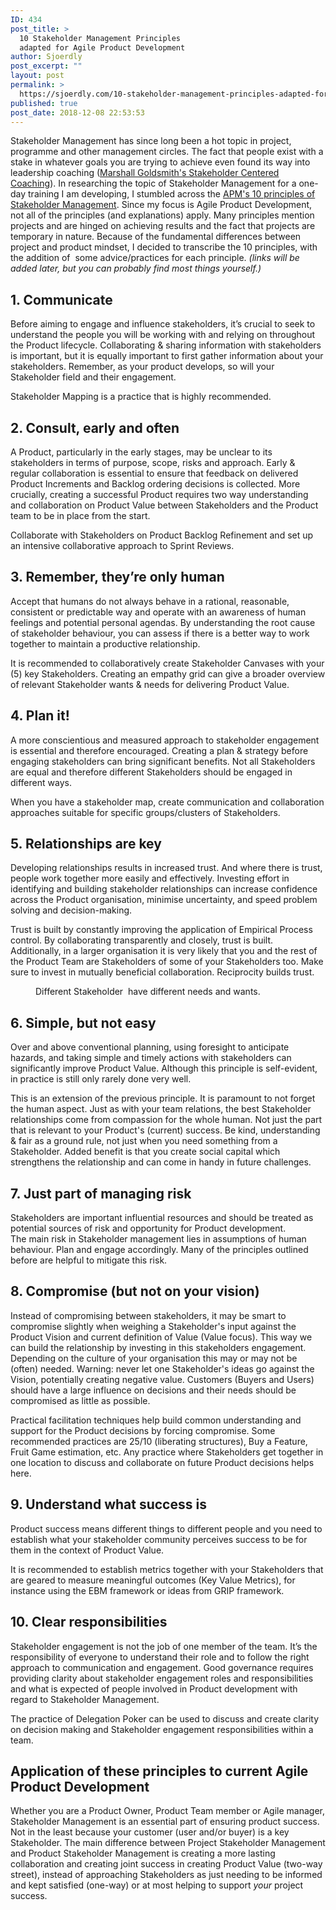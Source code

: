 ```yaml
---
ID: 434
post_title: >
  10 Stakeholder Management Principles
  adapted for Agile Product Development
author: Sjoerdly
post_excerpt: ""
layout: post
permalink: >
  https://sjoerdly.com/10-stakeholder-management-principles-adapted-for-agile-product-development/
published: true
post_date: 2018-12-08 22:53:53
---
```

<!-- wp:paragraph -->
<p>Stakeholder Management has since long been a hot topic in project, programme and other management circles. The fact that people exist with a stake in whatever goals you are trying to achieve even found its way into leadership coaching (<a href="https://sccoaching.com/">Marshall Goldsmith's Stakeholder Centered Coaching</a>). In researching the topic of Stakeholder Management for a one-day training I am developing, I stumbled across the <a href="https://www.apm.org.uk/resources/find-a-resource/stakeholder-engagement/key-principles/">APM's 10 principles of Stakeholder Management</a>. Since my focus is Agile Product Development, not all of the principles (and explanations) apply. Many principles mention projects and are hinged on achieving results and the fact that projects are temporary in nature. Because of the fundamental differences between project and product mindset, I decided to transcribe the 10 principles, with the addition of  some advice/practices for each principle. <em>(links will be added later, but you can probably find most things yourself.)</em><br></p>
<!-- /wp:paragraph -->

<!-- wp:heading -->
<h2>1. Communicate<br></h2>
<!-- /wp:heading -->

<!-- wp:paragraph -->
<p>Before aiming to engage and influence stakeholders, it’s crucial to seek to understand the people you will be working with and relying on throughout the Product lifecycle. Collaborating &amp; sharing information with stakeholders is important, but it is equally important to first gather information about your stakeholders. Remember, as your product develops, so will your Stakeholder field and their engagement. <br></p>
<!-- /wp:paragraph -->

<!-- wp:paragraph -->
<p>Stakeholder Mapping is a practice that is highly recommended.</p>
<!-- /wp:paragraph -->

<!-- wp:heading -->
<h2>2. Consult, early and often<br></h2>
<!-- /wp:heading -->

<!-- wp:paragraph -->
<p>A Product, particularly in the early stages, may be unclear to its stakeholders in terms of purpose, scope, risks and approach. Early &amp; regular collaboration is essential to ensure that feedback on delivered Product Increments and Backlog ordering decisions is collected. More crucially, creating a successful Product requires two way understanding and collaboration on Product Value between Stakeholders and the Product team to be in place from the start. <br></p>
<!-- /wp:paragraph -->

<!-- wp:paragraph -->
<p>Collaborate with Stakeholders on Product Backlog Refinement and set up an intensive collaborative approach to Sprint Reviews.</p>
<!-- /wp:paragraph -->

<!-- wp:heading -->
<h2>3. Remember, they’re only human<br></h2>
<!-- /wp:heading -->

<!-- wp:paragraph -->
<p>Accept that humans do not always behave in a rational, reasonable, consistent or predictable way and operate with an awareness of human feelings and potential personal agendas. By understanding the root cause of stakeholder behaviour, you can assess if there is a better way to work together to maintain a productive relationship. </p>
<!-- /wp:paragraph -->

<!-- wp:paragraph -->
<p>It is recommended to collaboratively create Stakeholder Canvases with your (5) key Stakeholders. Creating an empathy grid can give a broader overview of relevant Stakeholder wants &amp; needs for delivering Product Value. </p>
<!-- /wp:paragraph -->

<!-- wp:heading -->
<h2>4. Plan it! <br></h2>
<!-- /wp:heading -->

<!-- wp:paragraph -->
<p>A more conscientious and measured approach to stakeholder engagement is essential and therefore encouraged. Creating a plan &amp; strategy before engaging stakeholders can bring significant benefits. Not all Stakeholders are equal and therefore different Stakeholders should be engaged in different ways. </p>
<!-- /wp:paragraph -->

<!-- wp:paragraph -->
<p>When you have a stakeholder map, create communication and collaboration approaches suitable for specific groups/clusters of Stakeholders.</p>
<!-- /wp:paragraph -->

<!-- wp:heading -->
<h2>5. Relationships are key<br></h2>
<!-- /wp:heading -->

<!-- wp:paragraph -->
<p>Developing relationships results in increased trust. And where there is trust, people work together more easily and effectively. Investing effort in identifying and building stakeholder relationships can increase confidence across the Product organisation, minimise uncertainty, and speed problem solving and decision-making.<br></p>
<!-- /wp:paragraph -->

<!-- wp:paragraph -->
<p>Trust is built by constantly improving the application of Empirical Process control. By collaborating transparently and closely, trust is built. Additionally, in a larger organisation it is very likely that you and the rest of the Product Team are Stakeholders of some of your Stakeholders too. Make sure to invest in mutually beneficial collaboration. Reciprocity builds trust. </p>
<!-- /wp:paragraph -->

<!-- wp:image {"id":435} -->
<figure class="wp-block-image"><img src="https://sjoerdly.com/wp/wp-content/uploads/2018/12/Screenshot-2018-12-08-at-22.49.38.png" alt="" class="wp-image-435"/><figcaption>Different Stakeholder&nbsp; have different needs and wants.</figcaption></figure>
<!-- /wp:image -->

<!-- wp:heading -->
<h2>6. Simple, but not easy<br></h2>
<!-- /wp:heading -->

<!-- wp:paragraph -->
<p>Over and above conventional planning, using foresight to anticipate hazards, and taking simple and timely actions with stakeholders can significantly improve Product Value. Although this principle is self-evident, in practice is still only rarely done very well. <br></p>
<!-- /wp:paragraph -->

<!-- wp:paragraph -->
<p>This is an extension of the previous principle. It is paramount to not forget the human aspect. Just as with your team relations, the best Stakeholder relationships come from compassion for the whole human. Not just the part that is relevant to your Product's (current) success. Be kind, understanding &amp; fair as a ground rule, not just when you need something from a Stakeholder. Added benefit is that you create social capital which strengthens the relationship and can come in handy in future challenges.</p>
<!-- /wp:paragraph -->

<!-- wp:heading -->
<h2>7. Just part of managing risk</h2>
<!-- /wp:heading -->

<!-- wp:paragraph -->
<p>Stakeholders are important influential resources and should be treated as potential sources of risk and opportunity for Product development.<br>The main risk in Stakeholder management lies in assumptions of human behaviour. Plan and engage accordingly. Many of the principles outlined before are helpful to mitigate this risk.</p>
<!-- /wp:paragraph -->

<!-- wp:heading -->
<h2>8. Compromise (but not on your vision)<br></h2>
<!-- /wp:heading -->

<!-- wp:paragraph -->
<p>Instead of compromising between stakeholders, it may be smart to compromise slightly when weighing a Stakeholder's input against the Product Vision and current definition of Value (Value focus). This way we can build the relationship by investing in this stakeholders engagement. Depending on the culture of your organisation this may or may not be (often) needed. Warning: never let one Stakeholder's ideas go against the Vision, potentially creating negative value. Customers (Buyers and Users) should have a large influence on decisions and their needs should be compromised as little as possible. <br></p>
<!-- /wp:paragraph -->

<!-- wp:paragraph -->
<p>Practical facilitation techniques help build common understanding and support for the Product decisions by forcing compromise. Some recommended practices are 25/10 (liberating structures), Buy a Feature, Fruit Game estimation, etc. Any practice where Stakeholders get together in one location to discuss and collaborate on future Product decisions helps here.</p>
<!-- /wp:paragraph -->

<!-- wp:heading -->
<h2>9. Understand what success is <br></h2>
<!-- /wp:heading -->

<!-- wp:paragraph -->
<p>Product success means different things to different people and you need to establish what your stakeholder community perceives success to be for them in the context of Product Value. <br></p>
<!-- /wp:paragraph -->

<!-- wp:paragraph -->
<p>It is recommended to establish metrics together with your Stakeholders that are geared to measure meaningful outcomes (Key Value Metrics), for instance using the EBM framework or ideas from GRIP framework.</p>
<!-- /wp:paragraph -->

<!-- wp:heading -->
<h2>10. Clear responsibilities<br></h2>
<!-- /wp:heading -->

<!-- wp:paragraph -->
<p>Stakeholder engagement is not the job of one member of the team. It’s the responsibility of everyone to understand their role and to follow the right approach to communication and engagement. Good governance requires providing clarity about stakeholder engagement roles and responsibilities and what is expected of people involved in Product development with regard to Stakeholder Management. <br></p>
<!-- /wp:paragraph -->

<!-- wp:paragraph -->
<p>The practice of Delegation Poker can be used to discuss and create clarity on decision making and Stakeholder engagement responsibilities within a team.</p>
<!-- /wp:paragraph -->

<!-- wp:heading -->
<h2>Application of these principles to current Agile Product Development</h2>
<!-- /wp:heading -->

<!-- wp:paragraph -->
<p>Whether you are a Product Owner, Product Team member or Agile manager, Stakeholder Management is an essential part of ensuring product success. Not in the least because your customer (user and/or buyer) is a key Stakeholder. The main difference between Project Stakeholder Management and Product Stakeholder Management is creating a more lasting collaboration and creating joint success in creating Product Value (two-way street), instead of approaching Stakeholders as just needing to be informed and kept satisfied (one-way) or at most helping to support <em>your</em> project success. <br></p>
<!-- /wp:paragraph -->

<!-- wp:paragraph -->
<p><br></p>
<!-- /wp:paragraph -->